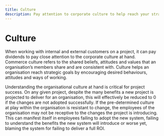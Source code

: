 ```yaml
---
title: Culture
description: Pay attention to corporate culture to help reach your strategic goals.
---
```


# Culture

When working with internal and external customers on a project, it can pay dividends to pay close attention to the corporate culture at hand. Commerce culture refers to the shared beliefs, attitudes and values that an organisation’s members share and are consistent with. Culture helps an organisation reach strategic goals by encouraging desired behaviours, attitudes and ways of working.

Understanding the organisational culture at hand is critical for project success. On any given project, despite the many benefits a new project is projected to deliver for an organisation, this will effectively be reduced to 0 if the changes are not adopted successfully. If the pre-determined culture at play within the organisation is resistant to change, the employees of the organisation may not be receptive to the changes the project is introducing. This can manifest itself in employees failing to adopt the new system, failing to understand the benefits the new system will introduce or worse yet, blaming the system for failing to deliver a full ROI.

